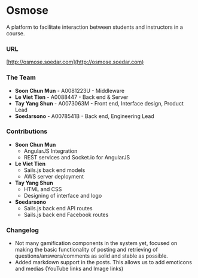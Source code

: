 Osmose
==

A platform to facilitate interaction between students and instructors in a course.

### URL
[http://osmose.soedar.com](http://osmose.soedar.com)

### The Team

- **Soon Chun Mun** - A0081223U - Middleware
- **Le Viet Tien** - A0088447 - Back end & Server
- **Tay Yang Shun** - A0073063M - Front end, Interface design, Product Lead
- **Soedarsono** - A0078541B - Back end, Engineering Lead

### Contributions
- **Soon Chun Mun**
	- AngularJS Integration
	- REST services and Socket.io for AngularJS
- **Le Viet Tien**
	- Sails.js back end models
	- AWS server deployment
- **Tay Yang Shun**
	- HTML and CSS
	- Designing of interface and logo
- **Soedarsono**
	- Sails.js back end API routes
	- Sails.js back end Facebook routes

### Changelog
- Not many gamification components in the system yet, focused on making the basic functionality of posting and retrieving of questions/answers/comments as solid and stable as possible.
- Added markdown support in the posts. This allows us to add emoticons and medias (YouTube links and Image links)
